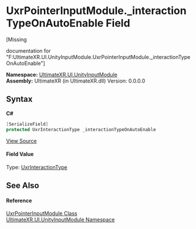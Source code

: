 # UxrPointerInputModule._interactionTypeOnAutoEnable Field
 

\[Missing <summary> documentation for "F:UltimateXR.UI.UnityInputModule.UxrPointerInputModule._interactionTypeOnAutoEnable"\]

**Namespace:**&nbsp;<a href="N_UltimateXR_UI_UnityInputModule">UltimateXR.UI.UnityInputModule</a><br />**Assembly:**&nbsp;UltimateXR (in UltimateXR.dll) Version: 0.0.0.0

## Syntax

**C#**<br />
``` C#
[SerializeField]
protected UxrInteractionType _interactionTypeOnAutoEnable
```

<a href="UltimateXR/Scripts/UI/UnityInputModule/UxrPointerInputModule.cs" rel="noopener noreferrer" title="View the source code">View Source</a><br />

#### Field Value
Type: <a href="T_UltimateXR_UI_UnityInputModule_UxrInteractionType">UxrInteractionType</a>

## See Also


#### Reference
<a href="T_UltimateXR_UI_UnityInputModule_UxrPointerInputModule">UxrPointerInputModule Class</a><br /><a href="N_UltimateXR_UI_UnityInputModule">UltimateXR.UI.UnityInputModule Namespace</a><br />